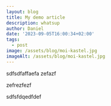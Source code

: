 ```yaml
---
layout: blog
title: My demo article
description: whatsup
author: Daniel
date: '2023-09-05T16:00:34+02:00'
tags:
  - post
image: /assets/blog/moi-kastel.jpg
imageAlt: /assets/blog/moi-kastel.jpg
---
```

sdfsdfaffaefa zefazf

zefrezfezf



sdfsfdqedfdef
